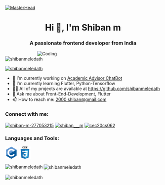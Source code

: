 <a href="https://rishavchanda.io"><img src="https://1.bp.blogspot.com/-7A4WynwLsM..." alt="MasterHead"></a>
<h1 align="center">Hi 👋, I'm Shiban m</h1>
<h3 align="center">A passionate frontend developer from India</h3>
<img align="right" alt="Coding" width="400" src="https://cdn.dribbble.com/users/1162077/screenshots/3848914/programmer.gif">
<p align="left"> <img src="https://komarev.com/ghpvc/?username=shibanmeledath&label=Profile%20views&color=0e75b6&style=flat" alt="shibanmeledath" /> </p>

<p align="left"> <a href="https://github.com/ryo-ma/github-profile-trophy"><img src="https://github-profile-trophy.vercel.app/?username=shibanmeledath" alt="shibanmeledath" /></a> </p>

<ul>
  <li>🔭 I’m currently working on <a href="https://github.com/MAIN-PROJECT-2023/Interface">Academic Advisor ChatBot</a></li>
  <li>🌱 I’m currently learning Flutter, Python-Tensorflow</li>
  <li>👨‍💻 All of my projects are available at <a href="https://github.com/shibanmeledath">https://github.com/shibanmeledath</a></li>
  <li>💬 Ask me about Front-End-Development, Flutter</li>
  <li>📫 How to reach me: <a href="mailto:2000.shiban@gmail.com">2000.shiban@gmail.com</a></li>
</ul>

<h3 align="left">Connect with me:</h3>
<p align="left">
  <a href="https://linkedin.com/in/shiban-m-277053215" target="blank"><img align="center" src="https://raw.githubusercontent.com/rahuldkjain/github-profile-readme-generator/master/src/images/icons/Social/linked-in-alt.svg" alt="shiban-m-277053215" height="30" width="40" /></a>
  <a href="https://instagram.com/shiban___m" target="blank"><img align="center" src="https://raw.githubusercontent.com/rahuldkjain/github-profile-readme-generator/master/src/images/icons/Social/instagram.svg" alt="shiban___m" height="30" width="40" /></a>
  <a href="https://www.codechef.com/users/cec20cs062" target="blank"><img align="center" src="https://cdn.jsdelivr.net/npm/simple-icons@3.1.0/icons/codechef.svg" alt="cec20cs062" height="30" width="40" /></a>
</p>

<h3 align="left">Languages and Tools:</h3>
<p align="left">
  <img src="https://raw.githubusercontent.com/devicons/devicon/master/icons/c/c-original.svg" alt="c" width="40" height="40"/>
  <img src="https://raw.githubusercontent.com/devicons/devicon/master/icons/css3/css3-original-wordmark.svg" alt="css3" width="40" height="40"/>
  <!-- Add other icons here -->
</p>

<p><img align="left" src="https://github-readme-stats.vercel.app/api/top-langs?username=shibanmeledath&show_icons=true&locale=en&layout=compact" alt="shibanmeledath" /></p>

<p>&nbsp;<img align="center" src="https://github-readme-stats.vercel.app/api?username=shibanmeledath&show_icons=true&locale=en" alt="shibanmeledath" /></p>

<p><img align="center" src="https://github-readme-streak-stats.herokuapp.com/?user=shibanmeledath&" alt="shibanmeledath" /></p>
